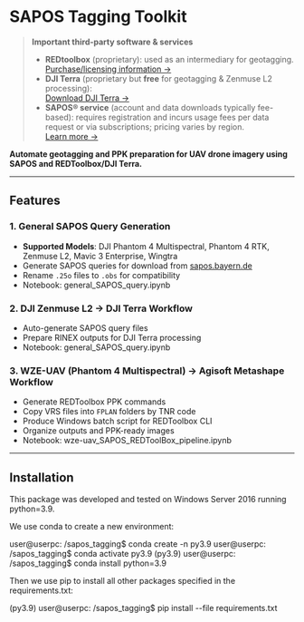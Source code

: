 # SAPOS Tagging Toolkit

> **Important third-party software & services**  
> - **REDtoolbox** (proprietary): used as an intermediary for geotagging.  
>   [Purchase/licensing information →](https://www.redcatch.at/redtoolbox/#buy)  
> - **DJI Terra** (proprietary but **free** for geotagging & Zenmuse L2 processing):  
>   [Download DJI Terra →](https://www.dji.com/de/downloads/products/dji-terra#other_software)  
> - **SAPOS® service** (account and data downloads typically fee-based): requires registration and incurs usage fees per data request or via subscriptions; pricing varies by region.  
>   [Learn more →](https://www.sapos.de/)

**Automate geotagging and PPK preparation for UAV drone imagery using SAPOS and REDToolbox/DJI Terra.**

---

## Features

### 1. General SAPOS Query Generation
- **Supported Models**: DJI Phantom 4 Multispectral, Phantom 4 RTK, Zenmuse L2, Mavic 3 Enterprise, Wingtra  
- Generate SAPOS queries for download from [sapos.bayern.de](https://sapos.bayern.de/shop.php)  
- Rename `.25o` files to `.obs` for compatibility
- Notebook: general_SAPOS_query.ipynb

### 2. DJI Zenmuse L2 → DJI Terra Workflow
- Auto-generate SAPOS query files  
- Prepare RINEX outputs for DJI Terra processing
- Notebook: general_SAPOS_query.ipynb

### 3. WZE-UAV (Phantom 4 Multispectral) → Agisoft Metashape Workflow
- Generate REDToolbox PPK commands  
- Copy VRS files into `FPLAN` folders by TNR code  
- Produce Windows batch script for REDToolbox CLI  
- Organize outputs and PPK-ready images
- Notebook: wze-uav_SAPOS_REDToolBox_pipeline.ipynb

---

## Installation
This package was developed and tested on Windows Server 2016 running python=3.9.

We use conda to create a new environment:

user@userpc: /sapos_tagging$ conda create -n py3.9
user@userpc: /sapos_tagging$ conda activate py3.9
(py3.9) user@userpc: /sapos_tagging$ conda install python=3.9 

Then we use pip to install all other packages specified in the requirements.txt:

(py3.9) user@userpc: /sapos_tagging$ pip install --file requirements.txt
